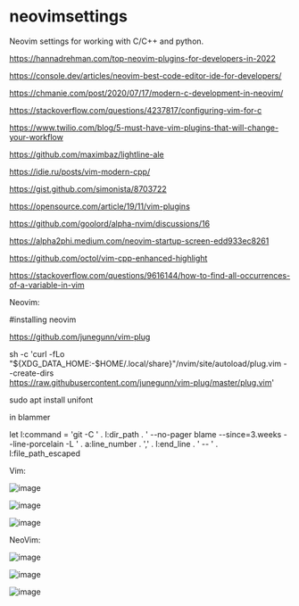 # neovimsettings

Neovim settings for working with C/C++ and python.

https://hannadrehman.com/top-neovim-plugins-for-developers-in-2022

https://console.dev/articles/neovim-best-code-editor-ide-for-developers/

https://chmanie.com/post/2020/07/17/modern-c-development-in-neovim/

https://stackoverflow.com/questions/4237817/configuring-vim-for-c

https://www.twilio.com/blog/5-must-have-vim-plugins-that-will-change-your-workflow

https://github.com/maximbaz/lightline-ale

https://idie.ru/posts/vim-modern-cpp/

https://gist.github.com/simonista/8703722

https://opensource.com/article/19/11/vim-plugins

https://github.com/goolord/alpha-nvim/discussions/16

https://alpha2phi.medium.com/neovim-startup-screen-edd933ec8261

https://github.com/octol/vim-cpp-enhanced-highlight

https://stackoverflow.com/questions/9616144/how-to-find-all-occurrences-of-a-variable-in-vim

Neovim:

#installing neovim

https://github.com/junegunn/vim-plug

sh -c 'curl -fLo "${XDG_DATA_HOME:-$HOME/.local/share}"/nvim/site/autoload/plug.vim --create-dirs \
       https://raw.githubusercontent.com/junegunn/vim-plug/master/plug.vim'

sudo apt install unifont


in blammer

let l:command = 'git -C ' . l:dir_path . ' --no-pager blame --since=3.weeks --line-porcelain -L ' . a:line_number . ',' . l:end_line . ' -- ' . l:file_path_escaped


Vim:

![image](https://user-images.githubusercontent.com/32228946/198881723-f3244ae9-29cf-4571-b08c-a2bc48f7ae64.png)

![image](https://user-images.githubusercontent.com/32228946/198881760-d56478ca-2916-4e41-a59f-754e07b7a83c.png)

![image](https://user-images.githubusercontent.com/32228946/198881793-f92cf0ab-d90d-4bf3-9c59-e363d6c7ef48.png)

NeoVim:

![image](https://user-images.githubusercontent.com/32228946/201435674-ec0661c8-91c3-4d9d-a3b2-450a6d7581bb.png)

![image](https://user-images.githubusercontent.com/32228946/201435699-cdb03f7f-aed5-4d92-bc35-4bc09bcda729.png)

![image](https://user-images.githubusercontent.com/32228946/201435733-4aa323f8-5251-4f25-8ff7-e276a38cfae9.png)




